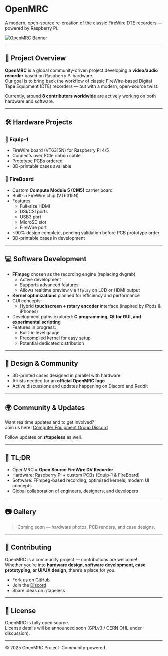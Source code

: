 # OpenMRC  

A modern, open-source re-creation of the classic FireWire DTE recorders — powered by Raspberry Pi.  

![OpenMRC Banner](https://placehold.co/1000x200?text=OpenMRC+Project)  

---

## 🚀 Project Overview  

**OpenMRC** is a global community-driven project developing a **video/audio recorder** based on Raspberry Pi hardware.  
Our goal is to bring back the workflow of classic FireWire-based Digital Tape Equipment (DTE) recorders — but with a modern, open-source twist.  

Currently, around **8 contributors worldwide** are actively working on both hardware and software.  

---

## 🛠️ Hardware Projects  

### 🔹 Equip-1  
- FireWire board (VT6315N) for Raspberry Pi 4/5  
- Connects over PCIe ribbon cable  
- Prototype PCBs ordered  
- 3D-printable cases available  

### 🔹 FireBoard  
- Custom **Compute Module 5 (CM5)** carrier board  
- Built-in FireWire chip (VT6315N)  
- Features:  
  - Full-size HDMI  
  - DSI/CSI ports  
  - USB3 port  
  - MicroSD slot  
  - FireWire port  
- ~90% design complete, pending validation before PCB prototype order  
- 3D-printable cases in development  

---

## 💻 Software Development  

- **FFmpeg** chosen as the recording engine (replacing dvgrab)  
  - Active development  
  - Supports advanced features  
  - Allows realtime preview via `ffplay` on LCD or HDMI output  
- **Kernel optimizations** planned for efficiency and performance  
- GUI concepts:  
  - Hybrid **touchscreen + rotary encoder** interface (inspired by iPods & iPhones)  
- Development paths explored: **C programming, Qt for GUI, and experimental scripting**  
- Features in progress:  
  - Built-in level gauge  
  - Precompiled kernel for easy setup  
  - Potential dedicated distribution  

---

## 🎨 Design & Community  

- 3D-printed cases designed in parallel with hardware  
- Artists needed for an **official OpenMRC logo**  
- Active discussions and updates happening on Discord and Reddit  

---

## 🌍 Community & Updates  

Want realtime updates and to get involved?  
Join us here: [Computer Equipment Group Discord](https://discord.gg/XP8uHH9ArF)  

Follow updates on **r/tapeless** as well.  

---

## 📌 TL;DR  

- OpenMRC = **Open Source FireWire DV Recorder**  
- Hardware: Raspberry Pi + custom PCBs (Equip-1 & FireBoard)  
- Software: FFmpeg-based recording, optimized kernels, modern UI concepts  
- Global collaboration of engineers, designers, and developers  

---

## 📷 Gallery  

> Coming soon — hardware photos, PCB renders, and case designs.  

---

## 🙌 Contributing  

OpenMRC is a community project — contributions are welcome!  
Whether you’re into **hardware design, software development, case prototyping, or UI/UX design**, there’s a place for you.  

- Fork us on GitHub  
- Join the [Discord](https://discord.gg/XP8uHH9ArF)  
- Share ideas on r/tapeless  

---

## 📜 License  

OpenMRC is fully open source.  
License details will be announced soon (GPLv3 / CERN OHL under discussion).  

---

© 2025 OpenMRC Project. Community-powered.  
